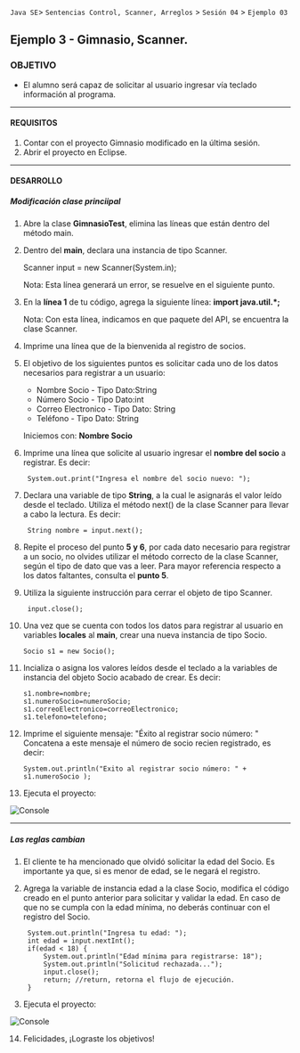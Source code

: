 `Java SE`> `Sentencias Control, Scanner, Arreglos` > `Sesión 04` > `Ejemplo 03`

## Ejemplo 3 - Gimnasio, Scanner.

### OBJETIVO

- El alumno será capaz de solicitar al usuario ingresar vía teclado información al programa.

<hr>

#### REQUISITOS

1. Contar con el proyecto Gimnasio modificado en la última sesión.
2. Abrir el proyecto en Eclipse.

<hr>

#### DESARROLLO

##### Modificación clase princiipal

1. Abre la clase <b>GimnasioTest</b>, elimina las líneas que están dentro del método main.
2. Dentro del <b>main</b>, declara una instancia de tipo Scanner.

   Scanner input = new Scanner(System.in);
    
   Nota: Esta línea generará un error, se resuelve en el siguiente punto.
    
3. En la <b>línea 1</b> de tu código, agrega la siguiente línea: <b>import java.util.*;</b>

   Nota: Con esta línea, indicamos en que paquete del API, se encuentra la clase Scanner.

4. Imprime una línea que de la bienvenida al registro de socios. 
    
5.  El objetivo de los siguientes puntos es solicitar cada uno de los datos necesarios para registrar a un usuario:
  
    <ul>
      <li> Nombre Socio - Tipo Dato:String
      <li> Número Socio - Tipo Dato:int
      <li> Correo Electronico - Tipo Dato: String
      <li> Teléfono - Tipo Dato: String
    </ul>
    
    Iniciemos con: <b>Nombre Socio</b>
    
6. Imprime una línea que solicite al usuario ingresar el <b>nombre del socio</b> a registrar. Es decir:

		System.out.print("Ingresa el nombre del socio nuevo: ");

7. Declara una variable de tipo <b>String</b>, a la cual le asignarás el valor leído desde el teclado. Utiliza el método        next() de la clase Scanner para llevar a cabo la lectura. Es decir:

		String nombre = input.next();
        
8. Repite el proceso del punto <b>5 y 6</b>, por cada dato necesario para registrar a un socio, no olvides utilizar el método    correcto de la clase Scanner, según el tipo de dato que vas a leer. Para mayor referencia respecto a los datos faltantes,    consulta el <b>punto 5</b>.

9. Utiliza la siguiente instrucción para cerrar el objeto de tipo Scanner.

		input.close();
	
10. Una vez que se cuenta con todos los datos para registrar al usuario en variables <b>locales</b> al <b>main</b>, crear una    nueva instancia de tipo Socio.

		Socio s1 = new Socio();

11. Incializa o asigna los valores leídos desde el teclado a la variables de instancia del objeto Socio acabado de crear. Es      decir:

		s1.nombre=nombre;
		s1.numeroSocio=numeroSocio;
		s1.correoElectronico=correoElectronico;
		s1.telefono=telefono;
    
12. Imprime el siguiente mensaje: "Éxito al registrar socio número: "
    Concatena a este mensaje el número de socio recien registrado, es decir:
    
		System.out.println("Exito al registrar socio número: " + s1.numeroSocio );

13. Ejecuta el proyecto:

![Console](https://user-images.githubusercontent.com/56565204/67607717-134e0980-f74b-11e9-8926-ccd47a426532.png)

<hr>

##### Las reglas cambian

1. El cliente te ha mencionado que olvidó solicitar la edad del Socio. Es importante ya que, si es menor de edad, se le        negará el registro.

2. Agrega la variable de instancia edad a la clase Socio, modifica el código creado en el punto anterior para solicitar y        validar la edad. En caso de que no se cumpla con la edad mínima, no deberás continuar con el registro del Socio.

		System.out.println("Ingresa tu edad: ");
		int edad = input.nextInt();
		if(edad < 18) {
			System.out.println("Edad mínima para registrarse: 18");
			System.out.println("Solicitud rechazada...");
			input.close();
			return; //return, retorna el flujo de ejecución.
		}
		
13. Ejecuta el proyecto:

![Console](https://user-images.githubusercontent.com/56565204/67609390-18628700-f752-11e9-9d25-3f5746d34a96.png)

14. Felicidades, ¡Lograste los objetivos!

